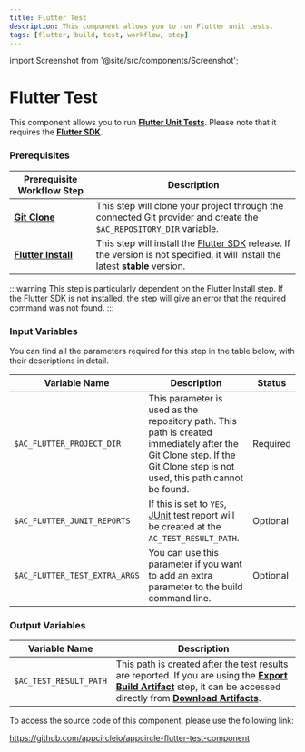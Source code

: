 ```yaml
---
title: Flutter Test
description: This component allows you to run Flutter unit tests.
tags: [flutter, build, test, workflow, step]
---
```


import Screenshot from '@site/src/components/Screenshot';

# Flutter Test

This component allows you to run [**Flutter Unit Tests**](https://docs.flutter.dev/cookbook/testing/unit/introduction#run-tests-in-a-terminal). Please note that it requires the [**Flutter SDK**](https://flutter-ko.dev/development/tools/sdk/releases).

### Prerequisites

| Prerequisite Workflow Step                      | Description                                     |
|-------------------------------------------------|-------------------------------------------------|
| [**Git Clone**](https://docs.appcircle.io/workflows/common-workflow-steps/#git-clone) | This step will clone your project through the connected Git provider and create the `$AC_REPOSITORY_DIR` variable. |
| [**Flutter Install**](https://docs.appcircle.io/workflows/flutter-specific-workflow-steps#flutter-install) | This step will install the [Flutter SDK](https://flutter-ko.dev/development/tools/sdk/releases) release. If the version is not specified, it will install the latest **stable** version. |

<Screenshot url='https://cdn.appcircle.io/docs/assets/BE2853-testOrder1.png' />

:::warning
This step is particularly dependent on the Flutter Install step. If the Flutter SDK is not installed, the step will give an error that the required command was not found.
:::

### Input Variables

You can find all the parameters required for this step in the table below, with their descriptions in detail.

<Screenshot url='https://cdn.appcircle.io/docs/assets/BE2853-testInput.png' />

| Variable Name                 	       | Description                         | Status 			|
|-------------------------------|------------------------------------------------|------------------|
| `$AC_FLUTTER_PROJECT_DIR`     | This parameter is used as the repository path. This path is created immediately after the Git Clone step. If the Git Clone step is not used, this path cannot be found. | Required|
| `$AC_FLUTTER_JUNIT_REPORTS`       | If this is set to `YES`, [JUnit](https://junit.org/junit5/) test report will be created at the `AC_TEST_RESULT_PATH`. | Optional |
| `$AC_FLUTTER_TEST_EXTRA_ARGS`     | You can use this parameter if you want to add an extra parameter to the build command line. | Optional |

### Output Variables

| Variable Name                 	       | Description                         |
|-------------------------------|------------------------------------------------|
| `$AC_TEST_RESULT_PATH`        | This path is created after the test results are reported. If you are using the [**Export Build Artifact**](https://docs.appcircle.io/workflows/common-workflow-steps/export-build-artifacts) step, it can be accessed directly from [**Download Artifacts**](https://docs.appcircle.io/workflows/common-workflow-steps/export-build-artifacts#download-exported-artifacts). | 


To access the source code of this component, please use the following link:

https://github.com/appcircleio/appcircle-flutter-test-component